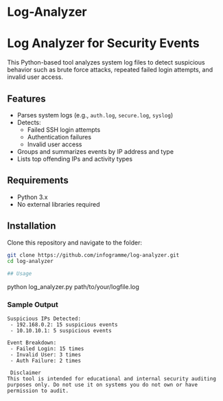 # Log-Analyzer
# Log Analyzer for Security Events
This Python-based tool analyzes system log files to detect suspicious behavior such as brute force attacks, repeated failed login attempts, and invalid user access.

##  Features
- Parses system logs (e.g., `auth.log`, `secure.log`, `syslog`)
- Detects:
  - Failed SSH login attempts
  - Authentication failures
  - Invalid user access
- Groups and summarizes events by IP address and type
- Lists top offending IPs and activity types

##  Requirements
- Python 3.x
- No external libraries required

##  Installation
Clone this repository and navigate to the folder:
```bash
git clone https://github.com/infogramme/log-analyzer.git
cd log-analyzer

## Usage
```
python log_analyzer.py path/to/your/logfile.log

### Sample Output
```
Suspicious IPs Detected:
 - 192.168.0.2: 15 suspicious events
 - 10.10.10.1: 5 suspicious events

Event Breakdown:
 - Failed Login: 15 times
 - Invalid User: 3 times
 - Auth Failure: 2 times

 Disclaimer
This tool is intended for educational and internal security auditing purposes only. Do not use it on systems you do not own or have permission to audit.
